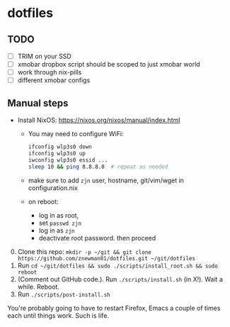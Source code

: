 # dotfiles

## TODO

- [ ] TRIM on your SSD
- [ ] xmobar dropbox script should be scoped to just xmobar world
- [ ] work through nix-pills
- [ ] different xmobar configs

## Manual steps

- Install NixOS: https://nixos.org/nixos/manual/index.html
  - You may need to configure WiFi:

    ```sh
    ifconfig wlp3s0 down
    ifconfig wlp3s0 up
    iwconfig wlp3s0 essid ...
    sleep 10 && ping 8.8.8.8  # repeat as needed
    ```
  - make sure to add `zjn` user, hostname, git/vim/wget in configuration.nix
  - on reboot:
    - log in as root,
    - set `passwd zjn`
    - log in as `zjn`
    - deactivate root password. then proceed

0. Clone this repo: `mkdir -p ~/git && git clone https://github.com/znewman01/dotfiles.git ~/git/dotfiles`
1. Run `cd ~/git/dotfiles && sudo ./scripts/install_root.sh && sudo reboot`
2. (Comment out GitHub code.). Run `./scripts/install.sh` (in X!). Wait a while. Reboot.
3. Run `./scripts/post-install.sh`

You're probably going to have to restart Firefox, Emacs a couple of times each
until things work. Such is life.

